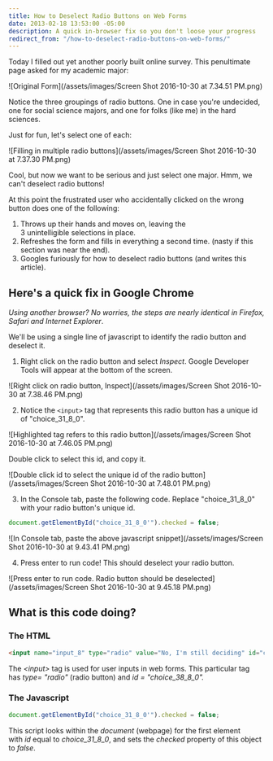 ```yaml
---
title: How to Deselect Radio Buttons on Web Forms
date: 2013-02-18 13:53:00 -05:00
description: A quick in-browser fix so you don't loose your progress
redirect_from: "/how-to-deselect-radio-buttons-on-web-forms/"
---
```


Today I filled out yet another poorly built online survey. This penultimate page asked for my academic major:

![Original Form](/assets/images/Screen Shot 2016-10-30 at 7.34.51 PM.png)

Notice the three groupings of radio buttons. One in case you're undecided, one for social science majors, and one for folks (like me) in the hard sciences.

Just for fun, let's select one of each:

![Filling in multiple radio buttons](/assets/images/Screen Shot 2016-10-30 at 7.37.30 PM.png)

Cool, but now we want to be serious and just select one major. Hmm, we can't deselect radio buttons!

At this point the frustrated user who accidentally clicked on the wrong button does one of the following:

1. Throws up their hands and moves on, leaving the 3 unintelligible selections in place.
2. Refreshes the form and fills in everything a second time. (nasty if this section was near the end).
3. Googles furiously for how to deselect radio buttons (and writes this article).

## Here's a quick fix in Google Chrome

_Using another browser? No worries, the steps are nearly identical in Firefox, Safari and Internet Explorer_.

We'll be using a single line of javascript to identify the radio button and deselect it.

1.  Right click on the radio button and select _Inspect_. Google Developer Tools will appear at the bottom of the screen. 

![Right click on radio button, Inspect](/assets/images/Screen Shot 2016-10-30 at 7.38.46 PM.png)

2.  Notice the ```<input>``` tag that represents this radio button has a unique id of "choice_31_8_0". 

![Highlighted tag refers to this radio button](/assets/images/Screen Shot 2016-10-30 at 7.46.05 PM.png)

Double click to select this id, and copy it.

![Double click id to select the unique id of the radio button](/assets/images/Screen Shot 2016-10-30 at 7.48.01 PM.png)

3.  In the Console tab, paste the following code. Replace "choice_31_8_0" with your radio button's unique id. 

```javascript
document.getElementById("choice_31_8_0'").checked = false;
```

![In Console tab, paste the above javascript snippet](/assets/images/Screen Shot 2016-10-30 at 9.43.41 PM.png)

4.  Press enter to run code! This should deselect your radio button. 

![Press enter to run code. Radio button should be deselected](/assets/images/Screen Shot 2016-10-30 at 9.45.18 PM.png)


## What is this code doing?

### The HTML

```html
<input name="input_8" type="radio" value="No, I'm still deciding" id="choice_31_8_0" tabindex="3">
```

The _\<input\>_ tag is used for user inputs in web forms. This particular tag has _type= "radio"_ (radio button) and _id = "choice_38_8_0"._

### The Javascript

```javascript
document.getElementById("choice_31_8_0'").checked = false;
```

This script looks within the _document_ (webpage) for the first element with _id_ equal to _choice_31_8_0_, and sets the _checked_ property of this object to _false_.
